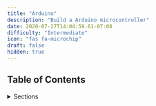 ```yaml
---
title: "Arduino"
description: "Build a Arduino microcontroller"
date: 2020-07-27T14:04:59.61-07:00
difficulty: "Intermediate"
icon: "fas fa-microchip"
draft: false
hidden: true
---
```


## Table of Contents
<details>
<summary>Sections</summary>
{{% children %}}
</details>

